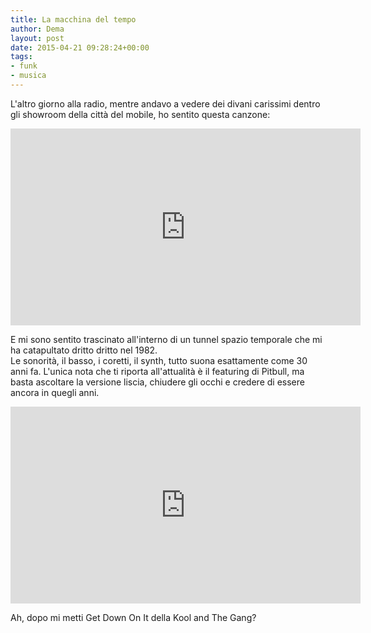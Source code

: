 ```yaml
---
title: La macchina del tempo 
author: Dema
layout: post
date: 2015-04-21 09:28:24+00:00
tags: 
- funk
- musica
---
```

L'altro giorno alla radio, mentre andavo a vedere dei divani carissimi dentro gli showroom della città del mobile, ho sentito questa canzone:

<iframe width="560" height="315" src="https://www.youtube.com/embed/kLYy6Zm87ys" frameborder="0" allowfullscreen></iframe>

E mi sono sentito trascinato all'interno di un tunnel spazio temporale che mi ha catapultato dritto dritto 
nel 1982.           
Le sonorità, il basso, i coretti, il synth, tutto suona esattamente come 30 anni fa. L'unica nota che ti riporta all'attualità è il featuring di Pitbull, ma basta ascoltare la versione liscia, chiudere gli occhi e credere di essere ancora in quegli anni.

<iframe width="560" height="315" src="https://www.youtube.com/embed/G4VAdWJXyFk" frameborder="0" allowfullscreen></iframe>

Ah, dopo mi metti Get Down On It della Kool and The Gang? 